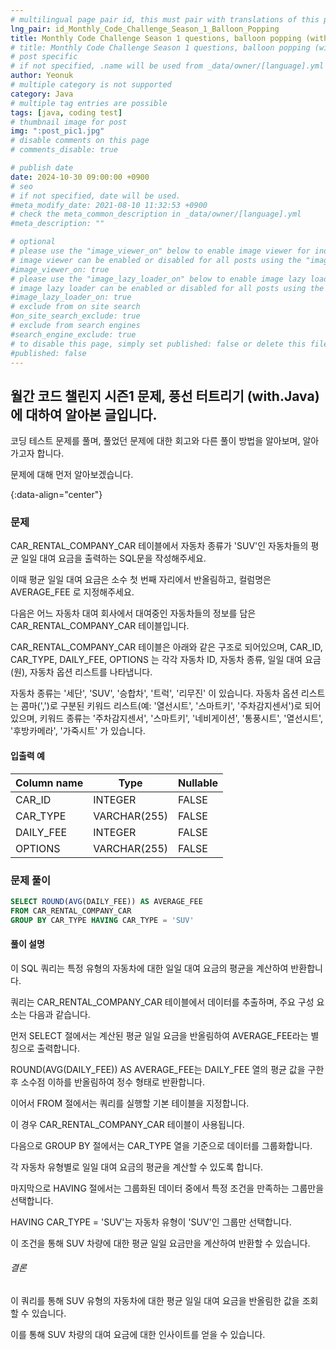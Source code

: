 ```yaml
---
# multilingual page pair id, this must pair with translations of this page. (This name must be unique)
lng_pair: id_Monthly_Code_Challenge_Season_1_Balloon_Popping
title: Monthly Code Challenge Season 1 questions, balloon popping (with.Java)
# title: Monthly Code Challenge Season 1 questions, balloon popping (with.Java)
# post specific
# if not specified, .name will be used from _data/owner/[language].yml
author: Yeonuk
# multiple category is not supported
category: Java
# multiple tag entries are possible
tags: [java, coding test]
# thumbnail image for post
img: ":post_pic1.jpg"
# disable comments on this page
# comments_disable: true

# publish date
date: 2024-10-30 09:00:00 +0900
# seo
# if not specified, date will be used.
#meta_modify_date: 2021-08-10 11:32:53 +0900
# check the meta_common_description in _data/owner/[language].yml
#meta_description: ""

# optional
# please use the "image_viewer_on" below to enable image viewer for individual pages or posts (_posts/ or [language]/_posts folders).
# image viewer can be enabled or disabled for all posts using the "image_viewer_posts: true" setting in _data/conf/main.yml.
#image_viewer_on: true
# please use the "image_lazy_loader_on" below to enable image lazy loader for individual pages or posts (_posts/ or [language]/_posts folders).
# image lazy loader can be enabled or disabled for all posts using the "image_lazy_loader_posts: true" setting in _data/conf/main.yml.
#image_lazy_loader_on: true
# exclude from on site search
#on_site_search_exclude: true
# exclude from search engines
#search_engine_exclude: true
# to disable this page, simply set published: false or delete this file
#published: false
---
```


<!-- outline-start -->

## 월간 코드 챌린지 시즌1 문제, 풍선 터트리기 (with.Java) 에 대하여 알아본 글입니다.

코딩 테스트 문제를 풀며, 풀었던 문제에 대한 회고와 다른 풀이 방법을 알아보며, 알아가고자 합니다.

문제에 대해 먼저 알아보겠습니다.

{:data-align="center"}

<!-- outline-end -->

### 문제

CAR_RENTAL_COMPANY_CAR 테이블에서 자동차 종류가 'SUV'인 자동차들의 평균 일일 대여 요금을 출력하는 SQL문을 작성해주세요.

이때 평균 일일 대여 요금은 소수 첫 번째 자리에서 반올림하고, 컬럼명은 AVERAGE_FEE 로 지정해주세요.

다음은 어느 자동차 대여 회사에서 대여중인 자동차들의 정보를 담은 CAR_RENTAL_COMPANY_CAR 테이블입니다.

CAR_RENTAL_COMPANY_CAR 테이블은 아래와 같은 구조로 되어있으며, CAR_ID, CAR_TYPE, DAILY_FEE, OPTIONS 는 각각 자동차 ID, 자동차 종류, 일일 대여 요금(원), 자동차 옵션 리스트를 나타냅니다.

자동차 종류는 '세단', 'SUV', '승합차', '트럭', '리무진' 이 있습니다. 자동차 옵션 리스트는 콤마(',')로 구분된 키워드 리스트(예: '열선시트', '스마트키', '주차감지센서')로 되어있으며, 키워드 종류는 '주차감지센서', '스마트키', '네비게이션', '통풍시트', '열선시트', '후방카메라', '가죽시트' 가 있습니다.

#### 입출력 예

| Column name | Type         | Nullable |
| ----------- | ------------ | -------- |
| CAR_ID      | INTEGER      | FALSE    |
| CAR_TYPE    | VARCHAR(255) | FALSE    |
| DAILY_FEE   | INTEGER      | FALSE    |
| OPTIONS     | VARCHAR(255) | FALSE    |

<!-- | begin | target | words                                      | return |
| ----- | ------ | ------------------------------------------ | ------ |
| "hit" | "cog"  | ["hot", "dot", "dog", "lot", "log", "cog"] | 4      |
| "hit" | "cog"  | ["hot", "dot", "dog", "lot", "log"]        | 0      | -->

### 문제 풀이

```sql
SELECT ROUND(AVG(DAILY_FEE)) AS AVERAGE_FEE
FROM CAR_RENTAL_COMPANY_CAR
GROUP BY CAR_TYPE HAVING CAR_TYPE = 'SUV'
```

#### 풀이 설명

이 SQL 쿼리는 특정 유형의 자동차에 대한 일일 대여 요금의 평균을 계산하여 반환합니다.

쿼리는 CAR_RENTAL_COMPANY_CAR 테이블에서 데이터를 추출하며, 주요 구성 요소는 다음과 같습니다.

먼저 SELECT 절에서는 계산된 평균 일일 요금을 반올림하여 AVERAGE_FEE라는 별칭으로 출력합니다.

ROUND(AVG(DAILY_FEE)) AS AVERAGE_FEE는 DAILY_FEE 열의 평균 값을 구한 후 소수점 이하를 반올림하여 정수 형태로 반환합니다.

이어서 FROM 절에서는 쿼리를 실행할 기본 테이블을 지정합니다.

이 경우 CAR_RENTAL_COMPANY_CAR 테이블이 사용됩니다.

다음으로 GROUP BY 절에서는 CAR_TYPE 열을 기준으로 데이터를 그룹화합니다.

각 자동차 유형별로 일일 대여 요금의 평균을 계산할 수 있도록 합니다.

마지막으로 HAVING 절에서는 그룹화된 데이터 중에서 특정 조건을 만족하는 그룹만을 선택합니다.

HAVING CAR_TYPE = 'SUV'는 자동차 유형이 'SUV'인 그룹만 선택합니다.

이 조건을 통해 SUV 차량에 대한 평균 일일 요금만을 계산하여 반환할 수 있습니다.

###### 결론

이 쿼리를 통해 SUV 유형의 자동차에 대한 평균 일일 대여 요금을 반올림한 값을 조회할 수 있습니다.

이를 통해 SUV 차량의 대여 요금에 대한 인사이트를 얻을 수 있습니다.
